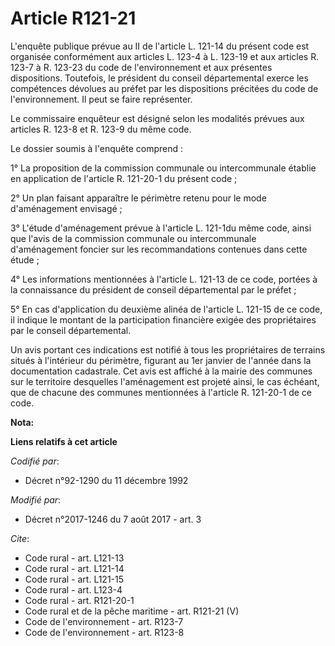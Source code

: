 # Article R121-21

L'enquête publique prévue au II de l'article L. 121-14  du présent code est organisée conformément aux articles L. 123-4 à L.
123-19 et aux articles R. 123-7 à R. 123-23 du code de l'environnement et aux présentes dispositions. Toutefois, le président
du conseil départemental exerce les compétences dévolues au préfet par les dispositions précitées du code de l'environnement.
Il peut se faire représenter.

Le commissaire enquêteur est désigné selon les modalités prévues aux articles R. 123-8 et R. 123-9  du même code.

Le dossier soumis à l'enquête comprend :

1° La proposition de la commission communale ou intercommunale établie en application de l'article R. 121-20-1 du présent
code ;

2° Un plan faisant apparaître le périmètre retenu pour le mode d'aménagement envisagé ;

3° L'étude d'aménagement prévue à l'article L. 121-1du même code, ainsi que l'avis de la commission communale ou
intercommunale d'aménagement foncier sur les recommandations contenues dans cette étude ;

4° Les informations mentionnées à l'article L. 121-13 de ce code, portées à la connaissance du président de conseil
départemental par le préfet ;

5° En cas d'application du deuxième alinéa de l'article L. 121-15 de ce code, il indique le montant de la participation
financière exigée des propriétaires par le conseil départemental.

Un avis portant ces indications est notifié à tous les propriétaires de terrains situés à l'intérieur du périmètre, figurant
au 1er janvier de l'année dans la documentation cadastrale. Cet avis est affiché à la mairie des communes sur le territoire
desquelles l'aménagement est projeté ainsi, le cas échéant, que de chacune des communes mentionnées à l'article R. 121-20-1
de ce code.

**Nota:**



**Liens relatifs à cet article**

_Codifié par_:

  - Décret n°92-1290 du 11 décembre 1992

_Modifié par_:

  - Décret n°2017-1246 du 7 août 2017 - art. 3

_Cite_:

  - Code rural - art. L121-13
  - Code rural - art. L121-14
  - Code rural - art. L121-15
  - Code rural - art. L123-4
  - Code rural - art. R121-20-1
  - Code rural et de la pêche maritime - art. R121-21 (V)
  - Code de l'environnement - art. R123-7
  - Code de l'environnement - art. R123-8
